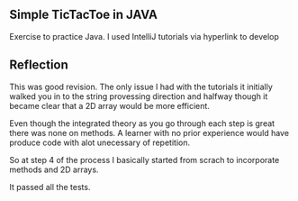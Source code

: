 ## Simple TicTacToe in JAVA

Exercise to practice Java.  I used IntelliJ tutorials via hyperlink to develop

## Reflection

This was good revision.  The only issue I had with the tutorials it initially walked you in to the string provessing direction and halfway though it became clear that a 2D array would be more efficient. 

Even though the integrated theory as you go through each step is great there was none on methods.  A learner with no prior experience would have produce code with alot unecessary of repetition.

So at step 4 of the process I basically started from scrach to incorporate methods and 2D arrays.

It passed all the tests. 
